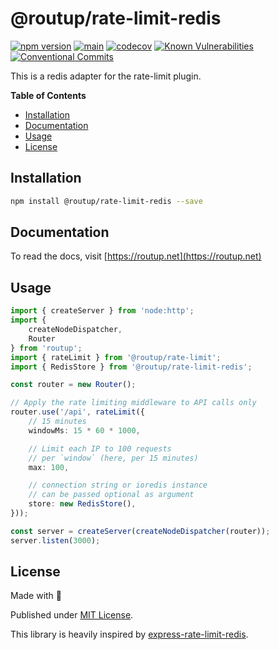 # @routup/rate-limit-redis

[![npm version](https://badge.fury.io/js/@routup%2Frate-limit-redis.svg)](https://badge.fury.io/js/@routup%2Frate-limit-redis)
[![main](https://github.com/Tada5hi/routup/actions/workflows/main.yml/badge.svg)](https://github.com/Tada5hi/routup/actions/workflows/main.yml)
[![codecov](https://codecov.io/gh/tada5hi/routup/branch/master/graph/badge.svg?token=CLIA667K6V)](https://codecov.io/gh/tada5hi/routup)
[![Known Vulnerabilities](https://snyk.io/test/github/Tada5hi/routup/badge.svg)](https://snyk.io/test/github/Tada5hi/routup)
[![Conventional Commits](https://img.shields.io/badge/Conventional%20Commits-1.0.0-%23FE5196?logo=conventionalcommits&logoColor=white)](https://conventionalcommits.org)

This is a redis adapter for the rate-limit plugin.

**Table of Contents**

- [Installation](#installation)
- [Documentation](#documentation)
- [Usage](#usage)
- [License](#license)

## Installation

```bash
npm install @routup/rate-limit-redis --save
```

## Documentation

To read the docs, visit [https://routup.net](https://routup.net)

## Usage

```typescript
import { createServer } from 'node:http';
import {
    createNodeDispatcher,
    Router
} from 'routup';
import { rateLimit } from '@routup/rate-limit';
import { RedisStore } from '@routup/rate-limit-redis';

const router = new Router();

// Apply the rate limiting middleware to API calls only
router.use('/api', rateLimit({
    // 15 minutes
    windowMs: 15 * 60 * 1000,

    // Limit each IP to 100 requests
    // per `window` (here, per 15 minutes)
    max: 100,

    // connection string or ioredis instance 
    // can be passed optional as argument 
    store: new RedisStore(),
}));

const server = createServer(createNodeDispatcher(router));
server.listen(3000);
```

## License

Made with 💚

Published under [MIT License](./LICENSE).

This library is heavily inspired by
[express-rate-limit-redis](https://www.npmjs.com/package/express-rate-limit-redis).
